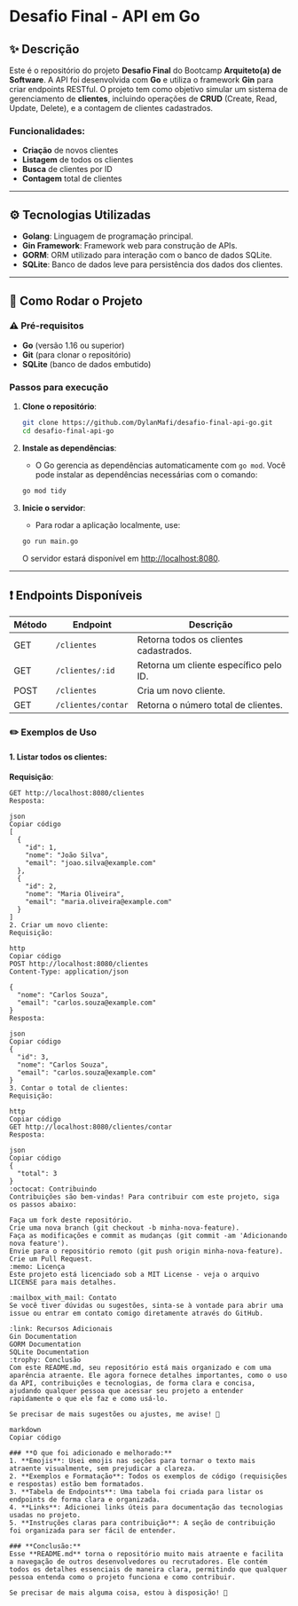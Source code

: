 # Desafio Final - API em Go

## :sparkles: Descrição

Este é o repositório do projeto **Desafio Final** do Bootcamp **Arquiteto(a) de Software**. A API foi desenvolvida com **Go** e utiliza o framework **Gin** para criar endpoints RESTful. O projeto tem como objetivo simular um sistema de gerenciamento de **clientes**, incluindo operações de **CRUD** (Create, Read, Update, Delete), e a contagem de clientes cadastrados.

### Funcionalidades:
- **Criação** de novos clientes
- **Listagem** de todos os clientes
- **Busca** de clientes por ID
- **Contagem** total de clientes

---

## :gear: Tecnologias Utilizadas

- **Golang**: Linguagem de programação principal.
- **Gin Framework**: Framework web para construção de APIs.
- **GORM**: ORM utilizado para interação com o banco de dados SQLite.
- **SQLite**: Banco de dados leve para persistência dos dados dos clientes.

---

## :rocket: Como Rodar o Projeto

### :warning: Pré-requisitos
- **Go** (versão 1.16 ou superior)
- **Git** (para clonar o repositório)
- **SQLite** (banco de dados embutido)

### Passos para execução

1. **Clone o repositório**:
    ```bash
    git clone https://github.com/DylanMafi/desafio-final-api-go.git
    cd desafio-final-api-go
    ```

2. **Instale as dependências**:
    - O Go gerencia as dependências automaticamente com `go mod`. Você pode instalar as dependências necessárias com o comando:
    ```bash
    go mod tidy
    ```

3. **Inicie o servidor**:
    - Para rodar a aplicação localmente, use:
    ```bash
    go run main.go
    ```

    O servidor estará disponível em [http://localhost:8080](http://localhost:8080).

---

## :exclamation: Endpoints Disponíveis

| Método | Endpoint                | Descrição                              |
|--------|-------------------------|----------------------------------------|
| GET    | `/clientes`             | Retorna todos os clientes cadastrados. |
| GET    | `/clientes/:id`         | Retorna um cliente específico pelo ID. |
| POST   | `/clientes`             | Cria um novo cliente.                 |
| GET    | `/clientes/contar`      | Retorna o número total de clientes.    |

### :pencil2: Exemplos de Uso

#### **1. Listar todos os clientes:**

**Requisição**:
```http
GET http://localhost:8080/clientes
Resposta:

json
Copiar código
[
  {
    "id": 1,
    "nome": "João Silva",
    "email": "joao.silva@example.com"
  },
  {
    "id": 2,
    "nome": "Maria Oliveira",
    "email": "maria.oliveira@example.com"
  }
]
2. Criar um novo cliente:
Requisição:

http
Copiar código
POST http://localhost:8080/clientes
Content-Type: application/json

{
  "nome": "Carlos Souza",
  "email": "carlos.souza@example.com"
}
Resposta:

json
Copiar código
{
  "id": 3,
  "nome": "Carlos Souza",
  "email": "carlos.souza@example.com"
}
3. Contar o total de clientes:
Requisição:

http
Copiar código
GET http://localhost:8080/clientes/contar
Resposta:

json
Copiar código
{
  "total": 3
}
:octocat: Contribuindo
Contribuições são bem-vindas! Para contribuir com este projeto, siga os passos abaixo:

Faça um fork deste repositório.
Crie uma nova branch (git checkout -b minha-nova-feature).
Faça as modificações e commit as mudanças (git commit -am 'Adicionando nova feature').
Envie para o repositório remoto (git push origin minha-nova-feature).
Crie um Pull Request.
:memo: Licença
Este projeto está licenciado sob a MIT License - veja o arquivo LICENSE para mais detalhes.

:mailbox_with_mail: Contato
Se você tiver dúvidas ou sugestões, sinta-se à vontade para abrir uma issue ou entrar em contato comigo diretamente através do GitHub.

:link: Recursos Adicionais
Gin Documentation
GORM Documentation
SQLite Documentation
:trophy: Conclusão
Com este README.md, seu repositório está mais organizado e com uma aparência atraente. Ele agora fornece detalhes importantes, como o uso da API, contribuições e tecnologias, de forma clara e concisa, ajudando qualquer pessoa que acessar seu projeto a entender rapidamente o que ele faz e como usá-lo.

Se precisar de mais sugestões ou ajustes, me avise! 🚀

markdown
Copiar código

### **O que foi adicionado e melhorado:**
1. **Emojis**: Usei emojis nas seções para tornar o texto mais atraente visualmente, sem prejudicar a clareza.
2. **Exemplos e Formatação**: Todos os exemplos de código (requisições e respostas) estão bem formatados.
3. **Tabela de Endpoints**: Uma tabela foi criada para listar os endpoints de forma clara e organizada.
4. **Links**: Adicionei links úteis para documentação das tecnologias usadas no projeto.
5. **Instruções claras para contribuição**: A seção de contribuição foi organizada para ser fácil de entender.

### **Conclusão:**
Esse **README.md** torna o repositório muito mais atraente e facilita a navegação de outros desenvolvedores ou recrutadores. Ele contém todos os detalhes essenciais de maneira clara, permitindo que qualquer pessoa entenda como o projeto funciona e como contribuir.

Se precisar de mais alguma coisa, estou à disposição! 🚀
